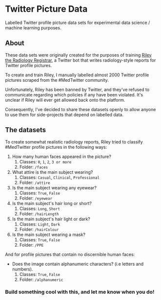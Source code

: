 # Twitter Picture Data

Labelled Twitter profile picture data sets for experimental data science / machine learning purposes.

## About

These data sets were originally created for the purposes of training [Riley the Radiology Registrar](https://twitter.com/_JoshCase/status/1362653163338129409), a Twitter bot that writes radiology-style reports for Twitter profile pictures.

To create and train Riley, I manually labelled almost 2000 Twitter profile pictures scraped from the #MedTwitter community.

Unfortunately, Riley has been banned by Twitter, and they've refused to communicate regarding which policies if any have been violated. It's unclear if Riley will ever get allowed back onto the platform.

Consequently, I've decided to share these datasets openly to allow anyone to use them for side-projects that depend on labelled data.

## The datasets

To create somewhat realistic radiology reports, Riley tried to classify #MedTwitter profile pictures in the following ways:

1. How many human faces appeared in the picture?
    1. Classes: `0`, `1`, `2`, `3 or more`
    1. Folder: `/faces`
1. What attire is the main subject wearing?
    1. Classes: `Casual`, `Clinical`, `Professional`
    1. Folder: `/attire`
1. Is the main subject wearing any eyewear?
    1. Classes: `True`, `False`
    1. Folder: `/eyewear`
1. Is the main subject's hair long or short?
    1. Classes: `Long`, `Short`
    1. Folder: `/hairLength`
1. Is the main subject's hair light or dark?
    1. Classes: `Light`, `Dark`
    1. Folder: `/hairColour`
1. Is the main subject wearing a mask?
    1. Classes: `True`, `False`
    1. Folder: `/PPE`

And for profile pictures that contain no discernible human faces:
* Does the image contain alphanumeric characters? (i.e letters and numbers).
    1. Classes: `True`, `False`
    1. Folder: `/alphanumeric`
    
### Build something cool with this, and let me know when you do!
